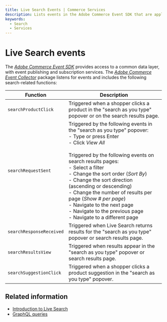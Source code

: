 ```yaml
---
title: Live Search Events | Commerce Services
description: Lists events in the Adobe Commerce Event SDK that are applicable to Live Search.
keywords:
  - Search
  - Services
---
```


# Live Search events

The [_Adobe Commerce Event SDK_](../shared-services/storefront-events/sdk/) provides access to a common data layer, with event publishing and subscription services.  The [_Adobe Commerce Event Collector_](../shared-services/storefront-events/collector/) package listens for events and includes the following search-related functions:

|Function|Description|
|---|---|
|`searchProductClick`|Triggered when a shopper clicks a product in the "search as you type" popover or on the search results page. |
|`searchRequestSent`|Triggered by the following events in the "search as you type" popover:<br />- Type or press Enter<br />- Click _View All_<br /><br />Triggered by the following events on search results pages:<br />- Select a filter<br />- Change the sort order (_Sort By_)<br />- Change the sort direction (ascending or descending)<br />- Change the number of results per page (_Show # per page_)<br />- Navigate to the next page<br />- Navigate to the previous page<br />- Navigate to a different page|
|`searchResponseReceived`|Triggered when Live Search returns results for the "search as you type" popover or search results page.|
|`searchResultsView`|Triggered when results appear in the "search as you type" popover or search results page.|
|`searchSuggestionClick`|Triggered when a shopper clicks a product suggestion in the "search as you type" popover.|

## Related information

* [Introduction to Live Search](https://experienceleague.adobe.com/en/docs/commerce/live-search/overview)
* [GraphQL queries](https://developer.adobe.com/commerce/webapi/graphql/schema/live-search/)
